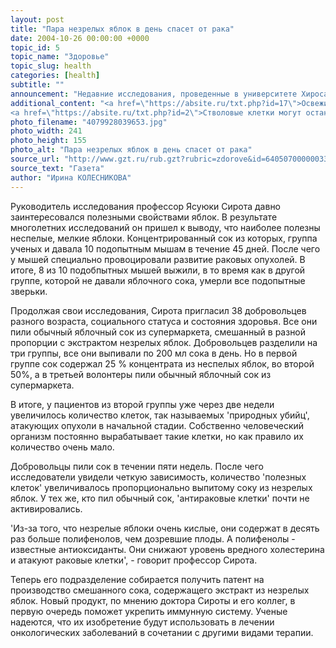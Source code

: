 ```yaml
---
layout: post
title: "Пара незрелых яблок в день спасет от рака"
date: 2004-10-26 00:00:00 +0000
topic_id: 5
topic_name: "Здоровье"
topic_slug: health
categories: [health]
subtitle: ""
announcement: "Недавние исследования, проведенные в университете Хиросаки (Япония) показали, что употребление сока из мелких, неспелых яблок стимулирует иммунную систему и помогает побороть рак. Если ежедневно выпивать стакан такого сока, организм сам начинает вырабатывать клетки, разрушающие раковую опухоль."
additional_content: "<a href=\"https://absite.ru/txt.php?id=17\">Освежители воздуха опасны для здоровья младенцев и их мам</a>
<a href=\"https://absite.ru/txt.php?id=2\">Стволовые клетки могут остановить потерю зрения</a>"
photo_filename: "4079928039653.jpg"
photo_width: 241
photo_height: 155
photo_alt: "Пара незрелых яблок в день спасет от рака"
source_url: "http://www.gzt.ru/rub.gzt?rubric=zdorove&id=64050700000033321"
source_text: "Газета"
author: "Ирина КОЛЕСНИКОВА"
---
```

Руководитель исследования профессор Ясуюки Сирота давно заинтересовался полезными свойствами яблок. В результате многолетних исследований он пришел к выводу, что наиболее полезны неспелые, мелкие яблоки. Концентрированный сок из которых, группа ученых и давала 10 подопытным мышам в течение 45 дней. После чего у мышей специально провоцировали развитие раковых опухолей. В итоге, 8 из 10 подобпытных мышей выжили, в то время как в другой группе, которой не давали яблочного сока, умерли все подопытные зверьки.

Продолжая свои исследования, Сирота пригласил 38 добровольцев разного возраста, социального статуса и состояния здоровья. Все они пили обычный яблочный сок из супермаркета, смешанный в разной пропорции с экстрактом незрелых яблок. Добровольцев разделили на три группы, все они выпивали по 200 мл сока в день. Но в первой группе сок содержал 25 % концентрата из неспелых яблок, во второй 50%, а в третьей волонтеры пили обычный яблочный сок из супермаркета.

В итоге, у пациентов из второй группы уже через две недели увеличилось количество клеток, так называемых 'природных убийц', атакующих опухоли в начальной стадии. Собственно человеческий организм постоянно вырабатывает такие клетки, но как правило их количество очень мало.

Добровольцы пили сок в течении пяти недель. После чего исследователи увидели четкую зависимость, количество 'полезных клеток' увеличивалось пропорционально выпитому соку из незрелых яблок. У тех же, кто пил обычный сок, 'антираковые клетки' почти не активировались.

'Из-за того, что незрелые яблоки очень кислые, они содержат в десять раз больше полифенолов, чем дозревшие плоды. А полифенолы - известные антиоксиданты. Они снижают уровень вредного холестерина и атакуют раковые клетки', - говорит профессор Сирота.

Теперь его подразделение собирается получить патент на производство смешанного сока, содержащего экстракт из незрелых яблок. Новый продукт, по мнению доктора Сироты и его коллег, в первую очередь поможет укрепить иммунную систему. Ученые надеются, что их изобретение будут использовать в лечении онкологических заболеваний в сочетании с другими видами терапии.
